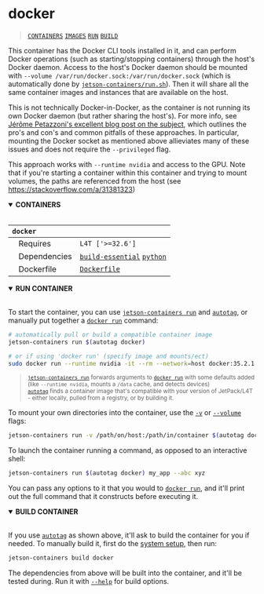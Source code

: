 # docker

> [`CONTAINERS`](#user-content-containers) [`IMAGES`](#user-content-images) [`RUN`](#user-content-run) [`BUILD`](#user-content-build)

This container has the Docker CLI tools installed in it, and can perform Docker operations (such as starting/stopping containers) through the host's Docker daemon.  Access to the host's Docker daemon should be mounted with `--volume /var/run/docker.sock:/var/run/docker.sock` (which is automatically done by [`jetson-containers/run.sh`](/run.sh)).  Then it will share all the same container images and instances that are available on the host.

This is not technically Docker-in-Docker, as the container is not running its own Docker daemon (but rather sharing the host's).  For more info, see [Jérôme Petazzoni's excellent blog post on the subject](https://jpetazzo.github.io/2015/09/03/do-not-use-docker-in-docker-for-ci/), which outlines the pro's and con's and common pitfalls of these approaches.  In particular, mounting the Docker socket as mentioned above allieviates many of these issues and does not require the `--privileged` flag.

This approach works with `--runtime nvidia` and access to the GPU.  Note that if you're starting a container within this container and trying to mount volumes, the paths are referenced from the host (see https://stackoverflow.com/a/31381323)
<details open>
<summary><b><a id="containers">CONTAINERS</a></b></summary>
<br>

| **`docker`** | |
| :-- | :-- |
| &nbsp;&nbsp;&nbsp;Requires | `L4T ['>=32.6']` |
| &nbsp;&nbsp;&nbsp;Dependencies | [`build-essential`](/packages/build/build-essential) [`python`](/packages/build/python) |
| &nbsp;&nbsp;&nbsp;Dockerfile | [`Dockerfile`](Dockerfile) |

</details>

<details open>
<summary><b><a id="run">RUN CONTAINER</a></b></summary>
<br>

To start the container, you can use [`jetson-containers run`](/docs/run.md) and [`autotag`](/docs/run.md#autotag), or manually put together a [`docker run`](https://docs.docker.com/engine/reference/commandline/run/) command:
```bash
# automatically pull or build a compatible container image
jetson-containers run $(autotag docker)

# or if using 'docker run' (specify image and mounts/ect)
sudo docker run --runtime nvidia -it --rm --network=host docker:35.2.1

```
> <sup>[`jetson-containers run`](/docs/run.md) forwards arguments to [`docker run`](https://docs.docker.com/engine/reference/commandline/run/) with some defaults added (like `--runtime nvidia`, mounts a `/data` cache, and detects devices)</sup><br>
> <sup>[`autotag`](/docs/run.md#autotag) finds a container image that's compatible with your version of JetPack/L4T - either locally, pulled from a registry, or by building it.</sup>

To mount your own directories into the container, use the [`-v`](https://docs.docker.com/engine/reference/commandline/run/#volume) or [`--volume`](https://docs.docker.com/engine/reference/commandline/run/#volume) flags:
```bash
jetson-containers run -v /path/on/host:/path/in/container $(autotag docker)
```
To launch the container running a command, as opposed to an interactive shell:
```bash
jetson-containers run $(autotag docker) my_app --abc xyz
```
You can pass any options to it that you would to [`docker run`](https://docs.docker.com/engine/reference/commandline/run/), and it'll print out the full command that it constructs before executing it.
</details>
<details open>
<summary><b><a id="build">BUILD CONTAINER</b></summary>
<br>

If you use [`autotag`](/docs/run.md#autotag) as shown above, it'll ask to build the container for you if needed.  To manually build it, first do the [system setup](/docs/setup.md), then run:
```bash
jetson-containers build docker
```
The dependencies from above will be built into the container, and it'll be tested during.  Run it with [`--help`](/jetson_containers/build.py) for build options.
</details>
